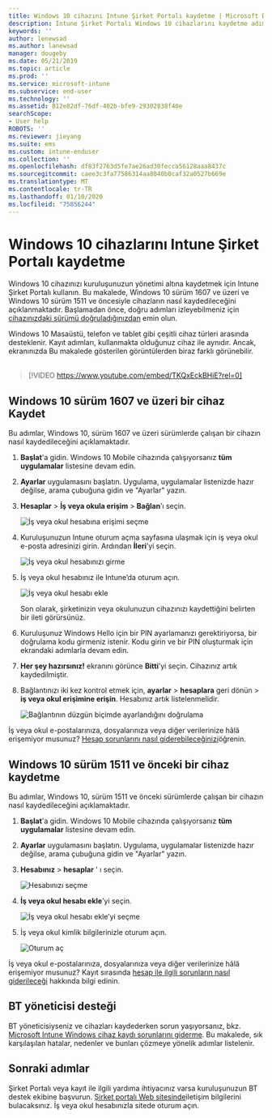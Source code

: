 ```yaml
---
title: Windows 10 cihazını Intune Şirket Portalı kaydetme | Microsoft Docs
description: Intune Şirket Portalı Windows 10 cihazlarını kaydetme adımları
keywords: ''
author: lenewsad
ms.author: lanewsad
manager: dougeby
ms.date: 05/21/2019
ms.topic: article
ms.prod: ''
ms.service: microsoft-intune
ms.subservice: end-user
ms.technology: ''
ms.assetid: 812e82df-76df-402b-bfe9-29302838f40e
searchScope:
- User help
ROBOTS: ''
ms.reviewer: jieyang
ms.suite: ems
ms.custom: intune-enduser
ms.collection: ''
ms.openlocfilehash: df83f2763d5fe7ae26ad30fecca56128aaa8437c
ms.sourcegitcommit: caee3c3fa77586314aa8040b0caf32a0527b669e
ms.translationtype: MT
ms.contentlocale: tr-TR
ms.lasthandoff: 01/10/2020
ms.locfileid: "75856244"
---
```

# <a name="enroll-windows-10-devices-with-intune-company-portal"></a>Windows 10 cihazlarını Intune Şirket Portalı kaydetme

Windows 10 cihazınızı kuruluşunuzun yönetimi altına kaydetmek için Intune Şirket Portalı kullanın. Bu makalede, Windows 10 sürüm 1607 ve üzeri ve Windows 10 sürüm 1511 ve öncesiyle cihazların nasıl kaydedileceğini açıklanmaktadır. Başlamadan önce, doğru adımları izleyebilmeniz için [cihazınızdaki sürümü doğruladığınızdan](windows-enrollment-company-portal.md#find-windows-10-version-number) emin olun.  

Windows 10 Masaüstü, telefon ve tablet gibi çeşitli cihaz türleri arasında desteklenir. Kayıt adımları, kullanmakta olduğunuz cihaz ile aynıdır. Ancak, ekranınızda Bu makalede gösterilen görüntülerden biraz farklı görünebilir.  
</br>
> [!VIDEO https://www.youtube.com/embed/TKQxEckBHiE?rel=0]

## <a name="enroll-windows-10-version-1607-and-later-device"></a>Windows 10 sürüm 1607 ve üzeri bir cihaz Kaydet 
Bu adımlar, Windows 10, sürüm 1607 ve üzeri sürümlerde çalışan bir cihazın nasıl kaydedileceğini açıklamaktadır.  

1. **Başlat**'a gidin. Windows 10 Mobile cihazında çalışıyorsanız **tüm uygulamalar** listesine devam edin.

2. **Ayarlar** uygulamasını başlatın. Uygulama, uygulamalar listenizde hazır değilse, arama çubuğuna gidin ve "Ayarlar" yazın.

3. **Hesaplar** > **İş veya okula erişim** > **Bağlan**’ı seçin.  


    ![İş veya okul hesabına erişimi seçme](./media/w10-enroll-rs1-connect-to-work-or-school.png)  

4. Kuruluşunuzun Intune oturum açma sayfasına ulaşmak için iş veya okul e-posta adresinizi girin. Ardından **İleri**’yi seçin.  


   ![İş veya okul hesabınızı girme](./media/w10-enroll-rs1-set-up-work-or-school-account.png)  

5. İş veya okul hesabınız ile Intune’da oturum açın.  


    ![İş veya okul hesabı ekle](./media/w10-enroll-rs1-enter-your-credentials.png)  

    Son olarak, şirketinizin veya okulunuzun cihazınızı kaydettiğini belirten bir ileti görürsünüz.

6. Kuruluşunuz Windows Hello için bir PIN ayarlamanızı gerektiriyorsa, bir doğrulama kodu girmeniz istenir. Kodu girin ve bir PIN oluşturmak için ekrandaki adımlarla devam edin.  

7. **Her şey hazırsınız!** ekranını görünce **Bitti**’yi seçin. Cihazınız artık kaydedilmiştir.  

8. Bağlantınızı iki kez kontrol etmek için, **ayarlar** > **hesaplara** geri dönün > **iş veya okul erişimine erişin**.  Hesabınız artık listelenmelidir.  


    ![Bağlantının düzgün biçimde ayarlandığını doğrulama](./media/w10-enroll-rs1-validate-successful-enrollment.png)  

İş veya okul e-postalarınıza, dosyalarınıza veya diğer verilerinize hâlâ erişemiyor musunuz? [Hesap sorunlarını nasıl giderebileceğinizi](troubleshoot-your-windows-10-device-windows.md#troubleshooting-steps-to-follow-if-you-see-access-work-or-school)öğrenin.  

## <a name="enroll-windows-10-version-1511-and-earlier-device"></a>Windows 10 sürüm 1511 ve önceki bir cihaz kaydetme  
Bu adımlar, Windows 10, sürüm 1511 ve önceki sürümlerde çalışan bir cihazın nasıl kaydedileceğini açıklamaktadır.  

1. **Başlat**'a gidin. Windows 10 Mobile cihazında çalışıyorsanız **tüm uygulamalar** listesine devam edin.

2. **Ayarlar** uygulamasını başlatın. Uygulama, uygulamalar listenizde hazır değilse, arama çubuğuna gidin ve "Ayarlar" yazın.

3. **Hesabınız** > **hesaplar** ' ı seçin.  


    ![Hesabınızı seçme](./media/W10-enroll-2-accounts-your-account.png)  

5. **İş veya okul hesabı ekle**’yi seçin.  


    ![İş veya okul hesabı ekle’yi seçme](./media/w10-enroll-3-add-work-school-acct.png)  

6. İş veya okul kimlik bilgilerinizle oturum açın.  


    ![Oturum aç](./media/W10-enroll-4-sign-in.png)  

İş veya okul e-postalarınıza, dosyalarınıza veya diğer verilerinize hâlâ erişemiyor musunuz? Kayıt sırasında [hesap ile ilgili sorunların nasıl giderileceği](troubleshoot-your-windows-10-device-windows.md#troubleshooting-steps-to-follow-if-you-see-your-account) hakkında bilgi edinin.  

## <a name="it-administrator-support"></a>BT yöneticisi desteği   

BT yöneticisiyseniz ve cihazları kaydederken sorun yaşıyorsanız, bkz. [Microsoft Intune Windows cihaz kaydı sorunlarını giderme](https://support.microsoft.com/help/4469913). Bu makalede, sık karşılaşılan hatalar, nedenler ve bunları çözmeye yönelik adımlar listelenir. 

## <a name="next-steps"></a>Sonraki adımlar  
Şirket Portalı veya kayıt ile ilgili yardıma ihtiyacınız varsa kuruluşunuzun BT destek ekibine başvurun. [Şirket portalı Web sitesinde](https://go.microsoft.com/fwlink/?linkid=2010980)iletişim bilgilerini bulacaksınız. İş veya okul hesabınızla sitede oturum açın.  

 

